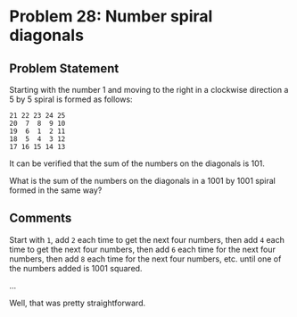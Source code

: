 # Problem 28: Number spiral diagonals

## Problem Statement

Starting with the number 1 and moving to the right in a clockwise direction a 5 by 5 spiral is formed as follows:

    21 22 23 24 25
    20  7  8  9 10
    19  6  1  2 11
    18  5  4  3 12
    17 16 15 14 13

It can be verified that the sum of the numbers on the diagonals is 101.

What is the sum of the numbers on the diagonals in a 1001 by 1001
spiral formed in the same way?

## Comments

Start with `1`, add `2` each time to get the next four numbers, then
add `4` each time to get the next four numbers, then add `6` each time
for the next four numbers, then add `8` each time for the next four
numbers, etc. until one of the numbers added is 1001 squared.

...

Well, that was pretty straightforward.
